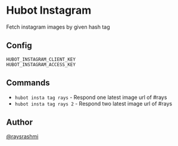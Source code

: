 # Hubot Instagram

Fetch instagram images by given hash tag

## Config

```
HUBOT_INSTAGRAM_CLIENT_KEY
HUBOT_INSTAGRAM_ACCESS_KEY
```

## Commands

- `hubot insta tag rays`  - Respond one latest image url of #rays
- `hubot insta tag rays 2` - Respond two latest image url of #rays

## Author

[@raysrashmi](https://github.com/raysrashmi/)

